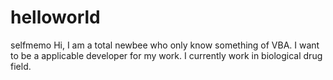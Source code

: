 # helloworld
selfmemo
Hi, 
I am a total newbee who only know something of VBA. I want to be a applicable developer for my work. I currently work in biological drug field. 
